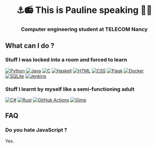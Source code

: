 <div align="center">
<h1>⚓📻 This is Pauline speaking 🚢⚓</h1>
<h3>Computer engineering student at TELECOM Nancy</h3>
</div>

## What can I do ?

### Stuff I was locked into a room and forced to learn
[![Python](https://img.shields.io/badge/Python-3776AB?logo=python&logoColor=fff)](#)
[![Java](https://img.shields.io/badge/Java-%23ED8B00.svg?logo=openjdk&logoColor=white)](#)
[![C](https://img.shields.io/badge/C-00599C?logo=c&logoColor=white)](#)
[![Haskell](https://img.shields.io/badge/Haskell-5e5086?logo=haskell&logoColor=white)](#)
[![HTML](https://img.shields.io/badge/HTML-%23E34F26.svg?logo=html5&logoColor=white)](#)
[![CSS](https://img.shields.io/badge/CSS-1572B6?logo=css3&logoColor=fff)](#)
[![Flask](https://img.shields.io/badge/Flask-000?logo=flask&logoColor=fff)](#)
[![Docker](https://img.shields.io/badge/Docker-2496ED?logo=docker&logoColor=fff)](#)
[![SQLite](https://img.shields.io/badge/SQLite-%2307405e.svg?logo=sqlite&logoColor=white)](#)
[![Jenkins](https://img.shields.io/badge/Jenkins-D24939?logo=jenkins&logoColor=white)](#)

### Stuff I learnt by myself like a semi-functioning adult
[![C#](https://custom-icon-badges.demolab.com/badge/C%23-%23239120.svg?logo=cshrp&logoColor=white)](#)
[![Rust](https://img.shields.io/badge/Rust-%23000000.svg?e&logo=rust&logoColor=white)](#)
[![GitHub Actions](https://img.shields.io/badge/GitHub_Actions-2088FF?logo=github-actions&logoColor=white)](#)
[![Gimp](https://img.shields.io/badge/Gimp-5C5543?logo=gimp&logoColor=white)](#)

## FAQ
### Do you hate JavaScript ?
Yes.

<!--
**LeBoufty/LeBoufty** is a ✨ _special_ ✨ repository because its `README.md` (this file) appears on your GitHub profile.

Here are some ideas to get you started:

- 🔭 I’m currently working on ...
- 🌱 I’m currently learning ...
- 👯 I’m looking to collaborate on ...
- 🤔 I’m looking for help with ...
- 💬 Ask me about ...
- 📫 How to reach me: ...
- 😄 Pronouns: ...
- ⚡ Fun fact: ...
-->
